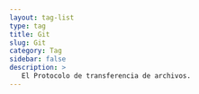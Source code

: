 ```yaml
---
layout: tag-list
type: tag
title: Git
slug: Git
category: Tag
sidebar: false
description: >
   El Protocolo de transferencia de archivos.
---
```

